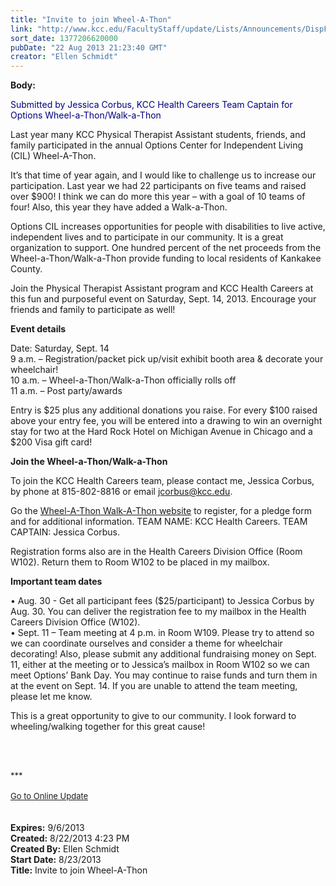 ```yaml
---
title: "Invite to join Wheel-A-Thon"
link: "http://www.kcc.edu/FacultyStaff/update/Lists/Announcements/DispForm.aspx?ID=1211"
sort_date: 1377206620000
pubDate: "22 Aug 2013 21:23:40 GMT"
creator: "Ellen Schmidt"
---
```


<div><b>Body:</b> <div class="ExternalClassB9AE0F291D7D4CEB81308627F13714A2">
<div></div>
<p><font color="#000080">Submitted by Jessica Corbus, KCC Health Careers Team Captain for Options Wheel-a-Thon/Walk-a-Thon</font></p>
<p>Last year many KCC Physical Therapist Assistant students, friends, and family participated in the annual Options Center for Independent Living (CIL) Wheel-A-Thon. </p>
<p>It’s that time of year again, and I would like to challenge us to increase our participation. Last year we had 22 participants on five teams and raised over $900! I think we can do more this year – with a goal of 10 teams of four! Also, this year they have added a Walk-a-Thon.</p>
<p>Options CIL increases opportunities for people with disabilities to live active, independent lives and to participate in our community. It is a great organization to support. One hundred percent of the net proceeds from the Wheel-a-Thon/Walk-a-Thon provide funding to local residents of Kankakee County.</p>
<p>Join the Physical Therapist Assistant program and KCC Health Careers at this fun and purposeful event on Saturday, Sept. 14, 2013. Encourage your friends and family to participate as well!</p>
<p><strong>Event details</strong></p>
<p>Date: Saturday, Sept. 14<br />9 a.m. – Registration/packet pick up/visit exhibit booth area &amp; decorate your wheelchair!<br />10 a.m. – Wheel-a-Thon/Walk-a-Thon officially rolls off<br />11 a.m. – Post party/awards</p>
<p>Entry is $25 plus any additional donations you raise. For every $100 raised above your entry fee, you will be entered into a drawing to win an overnight stay for two at the Hard Rock Hotel on Michigan Avenue in Chicago and a $200 Visa gift card!</p>
<p><strong>Join the Wheel-a-Thon/Walk-a-Thon</strong></p>
<p>To join the KCC Health Careers team, please contact me, Jessica Corbus, by phone at 815-802-8816 or email <a href="mailto:jcorbus@kcc.edu">jcorbus@kcc.edu</a>.</p>
<p>Go the <a href="http://www.optionscil.org/wheel-a-thon/">Wheel-A-Thon Walk-A-Thon website</a> to register, for a pledge form and for additional information. TEAM NAME: KCC Health Careers. TEAM CAPTAIN: Jessica Corbus. </p>
<p>Registration forms also are in the Health Careers Division Office (Room W102). Return them to Room W102 to be placed in my mailbox. </p>
<p><strong>Important team dates</strong></p>
<p>• Aug. 30 - Get all participant fees ($25/participant) to Jessica Corbus by Aug. 30. You can deliver the registration fee to my mailbox in the Health Careers Division Office (W102). <br />• Sept. 11 – Team meeting at 4 p.m. in Room W109. Please try to attend so we can coordinate ourselves and consider a theme for wheelchair decorating! Also, please submit any additional fundraising money on Sept. 11, either at the meeting or to Jessica’s mailbox in Room W102 so we can meet Options’ Bank Day. You may continue to raise funds and turn them in at the event on Sept. 14. If you are unable to attend the team meeting, please let me know.</p>
<p>This is a great opportunity to give to our community. I look forward to wheeling/walking together for this great cause!</p>
<p> </p>
<div><br /></div>
<div><font size="2">***</font></div>
<div> </div>
<div><font size="2"></font></div>
<div><font size="2"></font></div>
<div><font size="2"></font></div>
<div><font size="2"></font></div>
<div><font size="2"><a href="/FacultyStaff/update/Pages/dailyupdate.aspx">Go to Online Update</a></font></div>
<div><font size="2"></font> </div>
<div><font size="2"></font> </div></div></div>
<div><b>Expires:</b> 9/6/2013</div>
<div><b>Created:</b> 8/22/2013 4:23 PM</div>
<div><b>Created By:</b> Ellen Schmidt</div>
<div><b>Start Date:</b> 8/23/2013</div>
<div><b>Title:</b> Invite to join Wheel-A-Thon</div>
